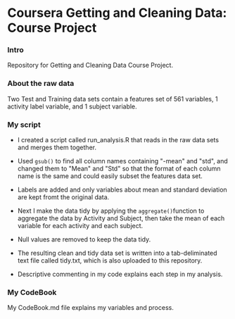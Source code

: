 Coursera Getting and Cleaning Data: Course Project
========================================================

### Intro
Repository for Getting and Cleaning Data Course Project.

### About the raw data
Two Test and Training data sets contain a features set of 561 variables, 1 activity label variable, and 1 subject variable.

### My script
* I created a script called run_analysis.R that reads in the raw data sets and merges them together.
* Used `gsub()` to find all column names containing "-mean" and "std", and changed them to "Mean" and "Std" so that the format of each column name is the same and could easily subset the features data set. 
* Labels are added and only variables about mean and standard deviation are kept fromt the original data.  
* Next I make the data tidy by applying the `aggregate()`function to aggregate the data by Activity and Subject, then take the mean of each variable for each activity and each subject.
* Null values are removed to keep the data tidy.
* The resulting clean and tidy data set is written into a tab-deliminated text file called tidy.txt, which is also uploaded to this repository.

* Descriptive commenting in my code explains each step in my analysis.

### My CodeBook
My CodeBook.md file explains my variables and process.
